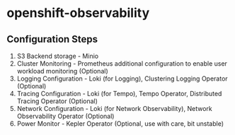 # openshift-observability

## Configuration Steps

1. S3 Backend storage - Minio
2. Cluster Monitoring - Prometheus additional configuration to enable user workload monitoring (Optional)
3. Logging Configuration - Loki (for Logging), Clustering Logging Operator (Optional)
4. Tracing Configuration - Loki (for Tempo), Tempo Operator, Distributed Tracing Operator (Optional)
5. Network Configuration - Loki (for Network Observability), Network Observability Operator (Optional)
6. Power Monitor - Kepler Operator (Optional, use with care, bit unstable)
 
